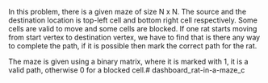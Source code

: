 In this problem, there is a given maze of size N x N. The source and the destination location is top-left cell and bottom right cell respectively. Some cells are valid to move and some cells are blocked. If one rat starts moving from start vertex to destination vertex, we have to find that is there any way to complete the path, if it is possible then mark the correct path for the rat.

The maze is given using a binary matrix, where it is marked with 1, it is a valid path, otherwise 0 for a blocked cell.# dashboard_rat-in-a-maze_c

